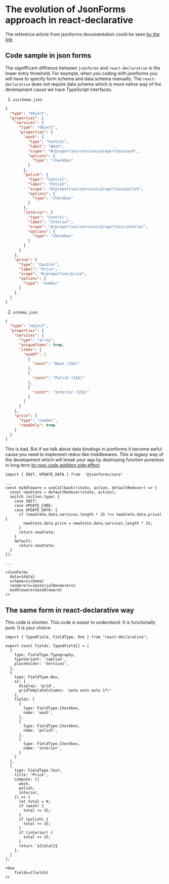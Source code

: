 # The evolution of JsonForms approach in react-declarative

The reference article from jsonforms documentation could be seen [by the link](https://jsonforms.io/docs/middleware/)

## Code sample in json forms

The signifficant diffrence between `jsonforms` and `react-declarative` is the lower entry threshold. For example, when you coding with jsonforms you will have to specify form schema and data schema manually. The `react-declarative` does not require data schema which is more native way of the development cause we have TypeScript interfaces.

1. `uischema.json`

```json
{
  "type": "Object",
  "properties": {
    "services": {
      "type": "Object",
      "properties": {
        "wash": {
          "type": "Control",
          "label": "Wash",
          "scope": "#/properties/services/properties/wash",
          "options": {
            "type": "checkbox"
          }
        },
        "polish": {
          "type": "Control",
          "label": "Polish",
          "scope": "#/properties/services/properties/polish",
          "options": {
            "type": "checkbox"
          }
        },
        "interior": {
          "type": "Control",
          "label": "Interior",
          "scope": "#/properties/services/properties/interior",
          "options": {
            "type": "checkbox"
          }
        }
      }
    },
    "price": {
      "type": "Control",
      "label": "Price",
      "scope": "#/properties/price",
      "options": {
        "type": "number"
      }
    }
  }
}
```

2. `schema.json`

```json
{
  "type": "object",
  "properties": {
    "services": {
      "type": "array",
      "uniqueItems": true,
      "items": {
        "oneOf": [
          {
            "const": "Wash (15$)"
          },
          {
            "const": "Polish (15$)"
          },
          {
            "const": "Interior (15$)"
          }
        ]
      }
    },
    "price": {
      "type": "number",
      "readOnly": true
    }
  }
}
```

This is bad. But if we talk about data bindings in jsonforms it become awful cause you need to implement redux-like middlewares. This is legacy way of the development which will break your app by destroying function pureness in long term [by new code addition side effect](./code-sideeffect.md)

```tsx
import { INIT, UPDATE_DATA } from  '@jsonforms/core'

...
const middleware = useCallback((state, action, defaultReducer) => {
  const newState = defaultReducer(state, action);
  switch (action.type) {
    case INIT:
    case UPDATE_CORE:
    case UPDATE_DATA: {
      if (newState.data.services.length * 15 !== newState.data.price) {
        newState.data.price = newState.data.services.length * 15;
      }
      return newState;
    }
    default:
      return newState;
  }
});

...

<JsonForms
  data={data}
  schema={schema}
  renderers={materialRenderers}
  middleware={middleware}
/>
```

## The same form in react-declarative way

This code is shorten. This code is easier to understand. It is functionally pure. It is your choice

```tsx
import { TypedField, FieldType, One } from "react-declarative";

export const fields: TypedField[] = [
  {
    type: FieldType.Typography,
    typoVariant: 'caption',
    placeholder: 'Services',
  },
  {
    type: FieldType.Box,
    sx: {
      display: 'grid',
      gridTemplateColumns: 'auto auto auto 1fr'
    },
    fields: [
      {
        type: FieldType.Checkbox,
        name: 'wash',
      },
      {
        type: FieldType.Checkbox,
        name: 'polish',
      },
      {
        type: FieldType.Checkbox,
        name: 'interior',
      }
    ]
  },
  {
    type: FieldType.Text,
    title: 'Price',
    compute: ({
      wash,
      polish,
      interior,
    }) => {
      let total = 0;
      if (wash) {
        total += 15;
      }
      if (polish) {
        total += 15;
      }
      if (interior) {
        total += 15;
      }
      return `${total}$`
    },
  }
];

<One
    fields={fields}
/>

```
